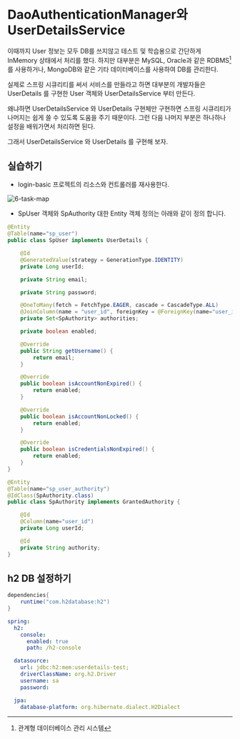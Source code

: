# DaoAuthenticationManager와 UserDetailsService

이때까지 User 정보는 모두 DB를 쓰지않고 테스트 및 학습용으로 간단하게 InMemory 상태에서 처리를 했다. 하지만 대부분은 MySQL, Oracle과 같은 RDBMS[^1] 를 사용하거나, MongoDB와 같은 기타 데이터베이스를 사용하여 DB를 관리한다.

[^1]: 관계형 데이터베이스 관리 시스템

실제로 스프링 시큐리티를 써서 서비스를 만들라고 하면 대부분의 개발자들은 UserDetails 를 구현한 User 객체와 UserDetailsService 부터 만든다.

왜냐하면 UserDetailsService 와 UserDetails 구현체만 구현하면 스프링 시큐리티가 나머지는 쉽게 쓸 수 있도록 도움을 주기 때문이다. 그런 다음 나머지 부분은 하나하나 설정을 배워가면서 처리하면 된다.

그래서 UserDetailsService 와 UserDetails 를 구현해 보자.

## 실습하기

- login-basic 프로젝트의 리소스와 컨트롤러를 재사용한다.

![6-task-map](https://bluewind8791.github.io/assets/image/6-userdetails.png)

- SpUser 객체와 SpAuthority 대한 Entity 객체 정의는 아래와 같이 정의 합니다.

```java
@Entity
@Table(name="sp_user")
public class SpUser implements UserDetails {

    @Id
    @GeneratedValue(strategy = GenerationType.IDENTITY)
    private Long userId;

    private String email;

    private String password;

    @OneToMany(fetch = FetchType.EAGER, cascade = CascadeType.ALL)
    @JoinColumn(name = "user_id", foreignKey = @ForeignKey(name="user_id"))
    private Set<SpAuthority> authorities;

    private boolean enabled;

    @Override
    public String getUsername() {
        return email;
    }

    @Override
    public boolean isAccountNonExpired() {
        return enabled;
    }

    @Override
    public boolean isAccountNonLocked() {
        return enabled;
    }

    @Override
    public boolean isCredentialsNonExpired() {
        return enabled;
    }
}
```

```java
@Entity
@Table(name="sp_user_authority")
@IdClass(SpAuthority.class)
public class SpAuthority implements GrantedAuthority {

    @Id
    @Column(name="user_id")
    private Long userId;

    @Id
    private String authority;
}
```

## h2 DB 설정하기

```gradle
dependencies{
    runtime("com.h2database:h2")
}
```

```yaml
spring:
  h2:
    console:
      enabled: true
      path: /h2-console

  datasource:
    url: jdbc:h2:mem:userdetails-test;
    driverClassName: org.h2.Driver
    username: sa
    password:

  jpa:
    database-platform: org.hibernate.dialect.H2Dialect
```
